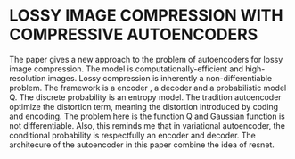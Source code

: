 # LOSSY IMAGE COMPRESSION WITH COMPRESSIVE AUTOENCODERS

The paper gives a new approach to the problem of autoencoders for lossy image compression. The model is computationally-efficient and high-resolution images. Lossy compression is inherently a non-differentiable problem. The framework is a encoder , a decoder and a probabilistic model Q. The discrete probability is an entropy model. The tradition autoencoder optimize the distortion term, meaning the distortion introduced by coding and encoding. The problem here is the function Q and Gaussian function is not differentiable. Also, this reminds me that in variational autoencoder, the conditional probability is respectfully an encoder and decoder. The architecure of the autoencoder in this paper combine the idea of resnet.